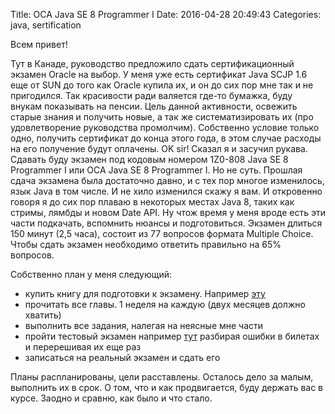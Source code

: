 Title: OCA Java SE 8 Programmer I 
Date: 2016-04-28 20:49:43
Categories: java, sertification

Всем привет! 

Тут в Канаде, руководство предложило сдать сертификационный экзамен Oracle на выбор. У меня уже есть сертификат Java SCJP 1.6 еще от SUN до того как Oracle купила их, и он до сих пор мне так и не пригодился. Так красивости ради валяется где-то бумажка, буду внукам показывать на пенсии. Цель данной активности, освежить старые знания и получить новые, а так же систематизировать их (про удовлетворение руководства промолчим). Собственно условие только одно, получить сертификат до конца этого года, в этом случае расходы на его получение будут оплачены. OK sir! Сказал я и засучил рукава. Сдавать буду экзамен под кодовым номером 1Z0-808 Java SE 8 Programmer I или OCA Java SE 8 Programmer I. Но не суть. Прошлая сдача экзамена была достаточно давно, и с тех пор многое изменилось, язык Java в том числе. И не хило изменился скажу я вам. И откровенно говоря я до сих пор плаваю в некоторых местах Java 8, таких как стримы, лямбды и новом Date API. Ну чтож время у меня вроде есть эти части подкачать, вспомнить нюансы и подготовиться. Экзамен длиться 150 минут (2,5 часа), состоит из 77 вопросов формата Multiple Choice. Чтобы сдать экзамен необходимо ответить правильно на 65% вопросов.

Собственно план у меня следующий:

* купить книгу для подготовки к экзамену. Например [эту](http://www.amazon.ca/gp/product/B00R04DF3I?ref_=kcp_mac_dp)
* прочитать все главы. 1 неделя на каждую (двух месяцев должно хватить)
* выполнить все задания, налегая на неясные мне части
* пройти тестовый экзамен например [тут](http://www.enthuware.com/index.php/mock-exams/oracle-certified-associate/java-oca-certification-8) разбирая ошибки в билетах и перерешивая их еще раз
* записаться на реальный экзамен и сдать его

Планы распланированы, цели расставлены. Осталось дело за малым, выполнить их в срок. О том, что и как продвигается, буду держать вас в курсе. Заодно и сравню, как было и что стало.
